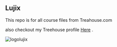 ## Lujix

This repo is for all course files from Treahouse.com

also checkout my Treehouse profile [Here](https://teamtreehouse.com/lujix) .

![logolujix](https://cloud.githubusercontent.com/assets/17405545/13224969/33530bd6-d98b-11e5-8ae3-fff8586db3c8.jpg)

